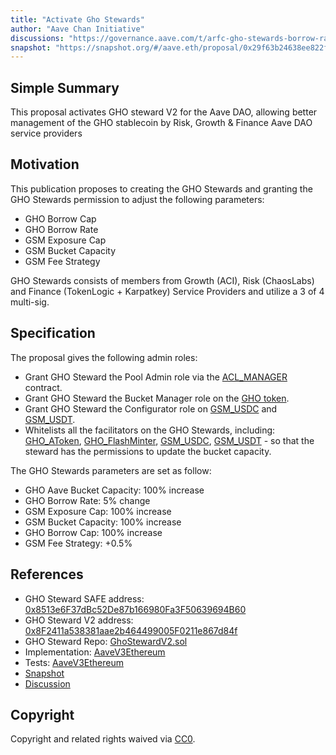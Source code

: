 ```yaml
---
title: "Activate Gho Stewards"
author: "Aave Chan Initiative"
discussions: "https://governance.aave.com/t/arfc-gho-stewards-borrow-rate-update/16956"
snapshot: "https://snapshot.org/#/aave.eth/proposal/0x29f63b24638ee822f88632572ca4b061774771c0cc6d0ae5ccdeb538177232cd"
---
```


## Simple Summary

This proposal activates GHO steward V2 for the Aave DAO, allowing better management of the GHO stablecoin by Risk, Growth & Finance Aave DAO service providers

## Motivation

This publication proposes to creating the GHO Stewards and granting the GHO Stewards permission to adjust the following parameters:

- GHO Borrow Cap
- GHO Borrow Rate
- GSM Exposure Cap
- GSM Bucket Capacity
- GSM Fee Strategy

GHO Stewards consists of members from Growth (ACI), Risk (ChaosLabs) and Finance (TokenLogic + Karpatkey) Service Providers and utilize a 3 of 4 multi-sig.

## Specification

The proposal gives the following admin roles:

- Grant GHO Steward the Pool Admin role via the [ACL_MANAGER](https://etherscan.io/address/0xc2aaCf6553D20d1e9d78E365AAba8032af9c85b0) contract.
- Grant GHO Steward the Bucket Manager role on the [GHO token](https://etherscan.io/address/0x40D16FC0246aD3160Ccc09B8D0D3A2cD28aE6C2f).
- Grant GHO Steward the Configurator role on [GSM_USDC](https://etherscan.io/address/0x0d8eFfC11dF3F229AA1EA0509BC9DFa632A13578) and [GSM_USDT](https://etherscan.io/address/0x686F8D21520f4ecEc7ba577be08354F4d1EB8262).
- Whitelists all the facilitators on the GHO Stewards, including: [GHO_AToken](https://etherscan.io/address/0x00907f9921424583e7ffBfEdf84F92B7B2Be4977), [GHO_FlashMinter](https://etherscan.io/address/0xb639D208Bcf0589D54FaC24E655C79EC529762B8), [GSM_USDC](https://etherscan.io/address/0x0d8eFfC11dF3F229AA1EA0509BC9DFa632A13578), [GSM_USDT](https://etherscan.io/address/0x686F8D21520f4ecEc7ba577be08354F4d1EB8262) - so that the steward has the permissions to update the bucket capacity.

The GHO Stewards parameters are set as follow:

- GHO Aave Bucket Capacity: 100% increase
- GHO Borrow Rate: 5% change
- GSM Exposure Cap: 100% increase
- GSM Bucket Capacity: 100% increase
- GHO Borrow Cap: 100% increase
- GSM Fee Strategy: +0.5%

## References

- GHO Steward SAFE address: [0x8513e6F37dBc52De87b166980Fa3F50639694B60](https://etherscan.io/address/0x8513e6F37dBc52De87b166980Fa3F50639694B60)
- GHO Steward V2 address: [0x8F2411a538381aae2b464499005F0211e867d84f](https://etherscan.io/address/0x8F2411a538381aae2b464499005F0211e867d84f)
- GHO Steward Repo: [GhoStewardV2.sol](https://github.com/aave/gho-core/blob/f02f87482de7ccbd30ba76b40939fb016dbb2fea/src/contracts/misc/GhoStewardV2.sol)
- Implementation: [AaveV3Ethereum](https://github.com/bgd-labs/aave-proposals-v3/blob/f14e4127807521b5ee1a1efc9c7649d09cd60fb3/src/20240326_AaveV3Ethereum_ActivateGhoStewards/AaveV3Ethereum_ActivateGhoStewards_20240326.sol)
- Tests: [AaveV3Ethereum](https://github.com/bgd-labs/aave-proposals-v3/blob/f14e4127807521b5ee1a1efc9c7649d09cd60fb3/src/20240326_AaveV3Ethereum_ActivateGhoStewards/AaveV3Ethereum_ActivateGhoStewards_20240326.t.sol)
- [Snapshot](https://snapshot.org/#/aave.eth/proposal/0x29f63b24638ee822f88632572ca4b061774771c0cc6d0ae5ccdeb538177232cd)
- [Discussion](https://governance.aave.com/t/arfc-gho-stewards-borrow-rate-update/16956)

## Copyright

Copyright and related rights waived via [CC0](https://creativecommons.org/publicdomain/zero/1.0/).
